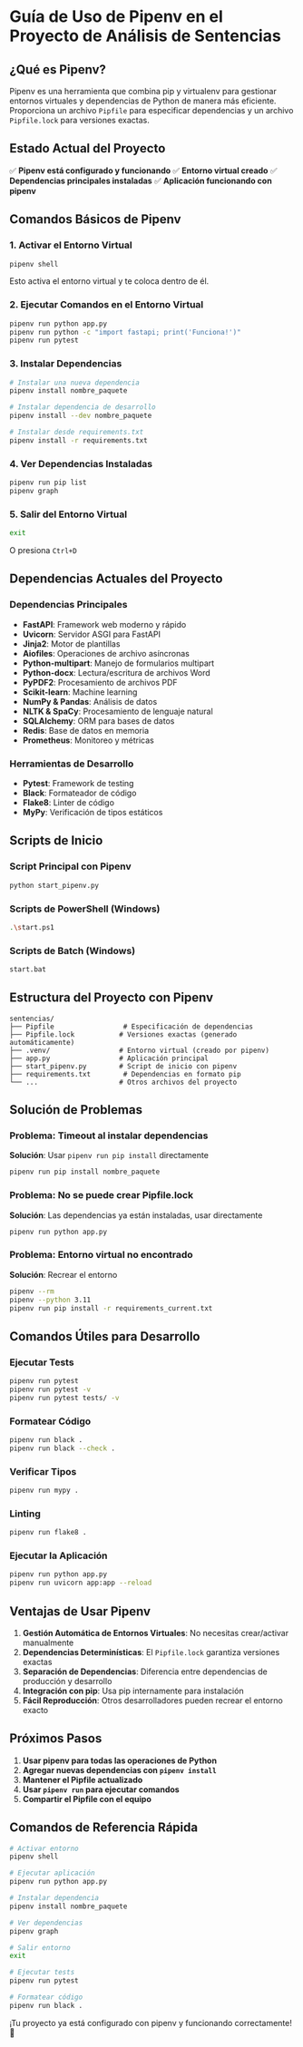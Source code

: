 # Guía de Uso de Pipenv en el Proyecto de Análisis de Sentencias

## ¿Qué es Pipenv?

Pipenv es una herramienta que combina pip y virtualenv para gestionar entornos virtuales y dependencias de Python de manera más eficiente. Proporciona un archivo `Pipfile` para especificar dependencias y un archivo `Pipfile.lock` para versiones exactas.

## Estado Actual del Proyecto

✅ **Pipenv está configurado y funcionando**
✅ **Entorno virtual creado**
✅ **Dependencias principales instaladas**
✅ **Aplicación funcionando con pipenv**

## Comandos Básicos de Pipenv

### 1. Activar el Entorno Virtual
```bash
pipenv shell
```
Esto activa el entorno virtual y te coloca dentro de él.

### 2. Ejecutar Comandos en el Entorno Virtual
```bash
pipenv run python app.py
pipenv run python -c "import fastapi; print('Funciona!')"
pipenv run pytest
```

### 3. Instalar Dependencias
```bash
# Instalar una nueva dependencia
pipenv install nombre_paquete

# Instalar dependencia de desarrollo
pipenv install --dev nombre_paquete

# Instalar desde requirements.txt
pipenv install -r requirements.txt
```

### 4. Ver Dependencias Instaladas
```bash
pipenv run pip list
pipenv graph
```

### 5. Salir del Entorno Virtual
```bash
exit
```
O presiona `Ctrl+D`

## Dependencias Actuales del Proyecto

### Dependencias Principales
- **FastAPI**: Framework web moderno y rápido
- **Uvicorn**: Servidor ASGI para FastAPI
- **Jinja2**: Motor de plantillas
- **Aiofiles**: Operaciones de archivo asíncronas
- **Python-multipart**: Manejo de formularios multipart
- **Python-docx**: Lectura/escritura de archivos Word
- **PyPDF2**: Procesamiento de archivos PDF
- **Scikit-learn**: Machine learning
- **NumPy & Pandas**: Análisis de datos
- **NLTK & SpaCy**: Procesamiento de lenguaje natural
- **SQLAlchemy**: ORM para bases de datos
- **Redis**: Base de datos en memoria
- **Prometheus**: Monitoreo y métricas

### Herramientas de Desarrollo
- **Pytest**: Framework de testing
- **Black**: Formateador de código
- **Flake8**: Linter de código
- **MyPy**: Verificación de tipos estáticos

## Scripts de Inicio

### Script Principal con Pipenv
```bash
python start_pipenv.py
```

### Scripts de PowerShell (Windows)
```bash
.\start.ps1
```

### Scripts de Batch (Windows)
```bash
start.bat
```

## Estructura del Proyecto con Pipenv

```
sentencias/
├── Pipfile                 # Especificación de dependencias
├── Pipfile.lock           # Versiones exactas (generado automáticamente)
├── .venv/                 # Entorno virtual (creado por pipenv)
├── app.py                 # Aplicación principal
├── start_pipenv.py        # Script de inicio con pipenv
├── requirements.txt        # Dependencias en formato pip
└── ...                    # Otros archivos del proyecto
```

## Solución de Problemas

### Problema: Timeout al instalar dependencias
**Solución**: Usar `pipenv run pip install` directamente
```bash
pipenv run pip install nombre_paquete
```

### Problema: No se puede crear Pipfile.lock
**Solución**: Las dependencias ya están instaladas, usar directamente
```bash
pipenv run python app.py
```

### Problema: Entorno virtual no encontrado
**Solución**: Recrear el entorno
```bash
pipenv --rm
pipenv --python 3.11
pipenv run pip install -r requirements_current.txt
```

## Comandos Útiles para Desarrollo

### Ejecutar Tests
```bash
pipenv run pytest
pipenv run pytest -v
pipenv run pytest tests/ -v
```

### Formatear Código
```bash
pipenv run black .
pipenv run black --check .
```

### Verificar Tipos
```bash
pipenv run mypy .
```

### Linting
```bash
pipenv run flake8 .
```

### Ejecutar la Aplicación
```bash
pipenv run python app.py
pipenv run uvicorn app:app --reload
```

## Ventajas de Usar Pipenv

1. **Gestión Automática de Entornos Virtuales**: No necesitas crear/activar manualmente
2. **Dependencias Determinísticas**: El `Pipfile.lock` garantiza versiones exactas
3. **Separación de Dependencias**: Diferencia entre dependencias de producción y desarrollo
4. **Integración con pip**: Usa pip internamente para instalación
5. **Fácil Reproducción**: Otros desarrolladores pueden recrear el entorno exacto

## Próximos Pasos

1. **Usar pipenv para todas las operaciones de Python**
2. **Agregar nuevas dependencias con `pipenv install`**
3. **Mantener el Pipfile actualizado**
4. **Usar `pipenv run` para ejecutar comandos**
5. **Compartir el Pipfile con el equipo**

## Comandos de Referencia Rápida

```bash
# Activar entorno
pipenv shell

# Ejecutar aplicación
pipenv run python app.py

# Instalar dependencia
pipenv install nombre_paquete

# Ver dependencias
pipenv graph

# Salir entorno
exit

# Ejecutar tests
pipenv run pytest

# Formatear código
pipenv run black .
```

¡Tu proyecto ya está configurado con pipenv y funcionando correctamente! 🎉
